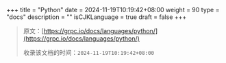 +++
title = "Python"
date = 2024-11-19T10:19:42+08:00
weight = 90
type = "docs"
description = ""
isCJKLanguage = true
draft = false
+++

> 原文：[https://grpc.io/docs/languages/python/](https://grpc.io/docs/languages/python/)
>
> 收录该文档的时间：`2024-11-19T10:19:42+08:00`
